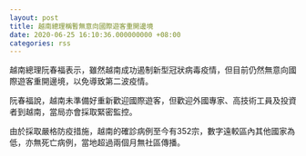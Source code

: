 ```yaml
---
layout: post
title: 越南總理稱暫無意向國際遊客重開邊境
date: 2020-06-25 16:10:36.000000000 +08:00
categories: rss
---
```


越南總理阮春福表示，雖然越南成功遏制新型冠狀病毒疫情，但目前仍然無意向國際遊客重開邊境，以免導致第二波疫情。

阮春福說，越南未準備好重新歡迎國際遊客，但歡迎外國專家、高技術工員及投資者到越南，當局亦會採取緊密監控。

由於採取嚴格防疫措施，越南的確診病例至今有352宗，數字遠較區內其他國家為低，亦無死亡病例，當地超過兩個月無社區傳播。
